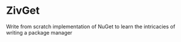 # ZivGet
Write from scratch implementation of NuGet to learn the intricacies of writing a package manager
